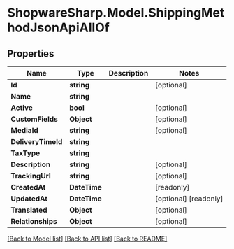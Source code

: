 # ShopwareSharp.Model.ShippingMethodJsonApiAllOf

## Properties

Name | Type | Description | Notes
------------ | ------------- | ------------- | -------------
**Id** | **string** |  | [optional] 
**Name** | **string** |  | 
**Active** | **bool** |  | [optional] 
**CustomFields** | **Object** |  | [optional] 
**MediaId** | **string** |  | [optional] 
**DeliveryTimeId** | **string** |  | 
**TaxType** | **string** |  | 
**Description** | **string** |  | [optional] 
**TrackingUrl** | **string** |  | [optional] 
**CreatedAt** | **DateTime** |  | [readonly] 
**UpdatedAt** | **DateTime** |  | [optional] [readonly] 
**Translated** | **Object** |  | [optional] 
**Relationships** | **Object** |  | [optional] 

[[Back to Model list]](../README.md#documentation-for-models) [[Back to API list]](../README.md#documentation-for-api-endpoints) [[Back to README]](../README.md)

